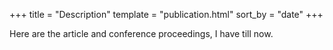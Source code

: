 +++
title = "Description"
template = "publication.html"
sort_by = "date"
+++

Here are the article and conference proceedings, I have till now.